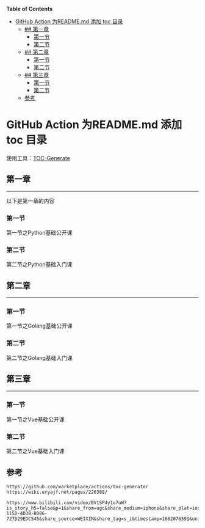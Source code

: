 <!-- START doctoc generated TOC please keep comment here to allow auto update -->
<!-- DON'T EDIT THIS SECTION, INSTEAD RE-RUN doctoc TO UPDATE -->
**Table of Contents**

- [GitHub Action 为README.md 添加 toc 目录](#github-action-为readmemd-添加-toc-目录)
  - [## 第一章](#-第一章)
    - [第一节](#第一节)
    - [第二节](#第二节)
  - [## 第二章](#-第二章)
    - [第一节](#第一节-1)
    - [第二节](#第二节-1)
  - [## 第三章](#-第三章)
    - [第一节](#第一节-2)
    - [第二节](#第二节-2)
  - [参考](#参考)

<!-- END doctoc generated TOC please keep comment here to allow auto update -->

# GitHub Action 为README.md 添加 toc 目录

使用工具：[TOC-Generate](https://github.com/marketplace/actions/toc-generator)

## 第一章
---
以下是第一章的内容

### 第一节
第一节之Python基础公开课

### 第二节
第二节之Python基础入门课

## 第二章
---
### 第一节 
第一节之Golang基础公开课

### 第二节
第二节之Golang基础入门课

## 第三章
---
### 第一节 
第一节之Vue基础公开课

### 第二节
第二节之Vue基础入门课


## 参考
```
https://github.com/marketplace/actions/toc-generator
https://wiki.eryajf.net/pages/226388/

https://www.bilibili.com/video/BV1SP4y1o7uW?is_story_h5=false&p=1&share_from=ugc&share_medium=iphone&share_plat=ios&share_session_id=9560CF6B-115D-4D3B-B086-727D29EDC545&share_source=WEIXIN&share_tag=s_i&timestamp=1662076591&unique_k=ZpTQ2Ge&vd_source=fc980b99d6fd4fe1183eb41510b736cb
```
